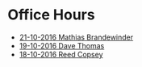 # Office Hours

- [21-10-2016 Mathias Brandewinder](/mathias-brandewinder/21_10_2016.md)
- [19-10-2016 Dave Thomas](/dave-thomas/19_10_2016.md)
- [18-10-2016 Reed Copsey](/reed-copsey/18_10_2016.md)